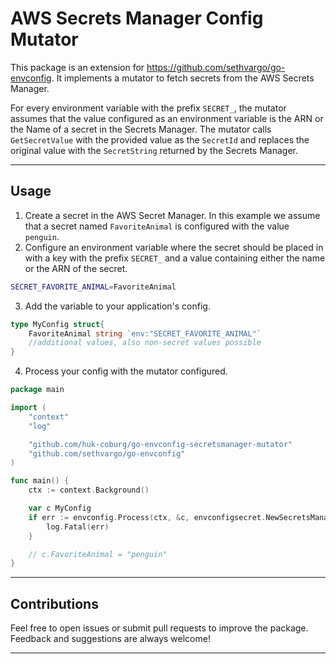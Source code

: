 # AWS Secrets Manager Config Mutator

This package is an extension for https://github.com/sethvargo/go-envconfig.
It implements a mutator to fetch secrets from the AWS Secrets Manager.

For every environment variable with the prefix `SECRET_`, the mutator assumes that the value configured as an
environment variable is the ARN or the Name of a secret in the Secrets Manager.
The mutator calls `GetSecretValue` with the provided value as the `SecretId` and replaces the original value with the
`SecretString` returned by the Secrets Manager.

---

## Usage

1. Create a secret in the AWS Secret Manager.
   In this example we assume that a secret named `FavoriteAnimal` is configured with the value `penguin`.
2. Configure an environment variable where the secret should be placed in with a key with the prefix `SECRET_` and a
   value containing either the name or the ARN of the secret.
```bash
SECRET_FAVORITE_ANIMAL=FavoriteAnimal
```

3. Add the variable to your application's config.

```go
type MyConfig struct{
	FavoriteAnimal string `env:"SECRET_FAVORITE_ANIMAL"`
	//additional values, also non-secret values possible
}

```

4. Process your config with the mutator configured.

```go
package main

import (
	"context"
	"log"

	"github.com/huk-coburg/go-envconfig-secretsmanager-mutator"
	"github.com/sethvargo/go-envconfig"
)

func main() {
	ctx := context.Background()

	var c MyConfig
	if err := envconfig.Process(ctx, &c, envconfigsecret.NewSecretsManagerMutator(ctx)); err != nil {
		log.Fatal(err)
	}

	// c.FavoriteAnimal = "penguin"
}
```

---

## Contributions
Feel free to open issues or submit pull requests to improve the package. Feedback and suggestions are always welcome!

---

